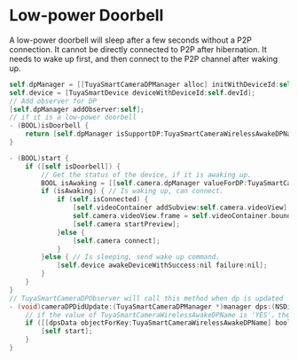 # Low-power Doorbell

A low-power doorbell will sleep after a few seconds without a P2P connection. It cannot be directly connected to P2P after hibernation. It needs to wake up first, and then connect to the P2P channel after waking up. 

```objective-c
self.dpManager = [[TuyaSmartCameraDPManager alloc] initWithDeviceId:self.devId];
self.device = [TuyaSmartDevice deviceWithDeviceId:self.devId];
// Add observer for DP 
[self.dpManager addObserver:self];
// if it is a low-power doorbell
- (BOOL)isDoorbell {
    return [self.dpManager isSupportDP:TuyaSmartCameraWirelessAwakeDPName];
}

- (BOOL)start {
    if ([self isDoorbell]) {
        // Get the status of the device, if it is awaking up.
        BOOL isAwaking = [[self.camera.dpManager valueForDP:TuyaSmartCameraWirelessAwakeDPName] boolValue];
		if (isAwaking) { // Is waking up, can connect.
			if (self.isConnected) {
                [self.videoContainer addSubview:self.camera.videoView];
                self.camera.videoView.frame = self.videoContainer.bounds;
                [self.camera startPreview];
            }else {
                [self.camera connect];
            }
		}else { // Is sleeping, send wake up command.
            [self.device awakeDeviceWithSuccess:nil failure:nil];
        }
    }
}
// TuyaSmartCameraDPObserver will call this method when dp is updated
- (void)cameraDPDidUpdate:(TuyaSmartCameraDPManager *)manager dps:(NSDictionary *)dpsData {
    // if the value of TuyaSmartCameraWirelessAwakeDPName is 'YES'，the device is waking up.
    if ([[dpsData objectForKey:TuyaSmartCameraWirelessAwakeDPName] boolValue]) {
        [self start];
    }
}

```

